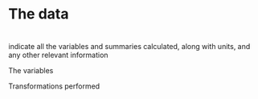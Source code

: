 # The data <h1>
indicate all the variables and summaries calculated, along with units, and any other relevant information

The variables


Transformations performed

